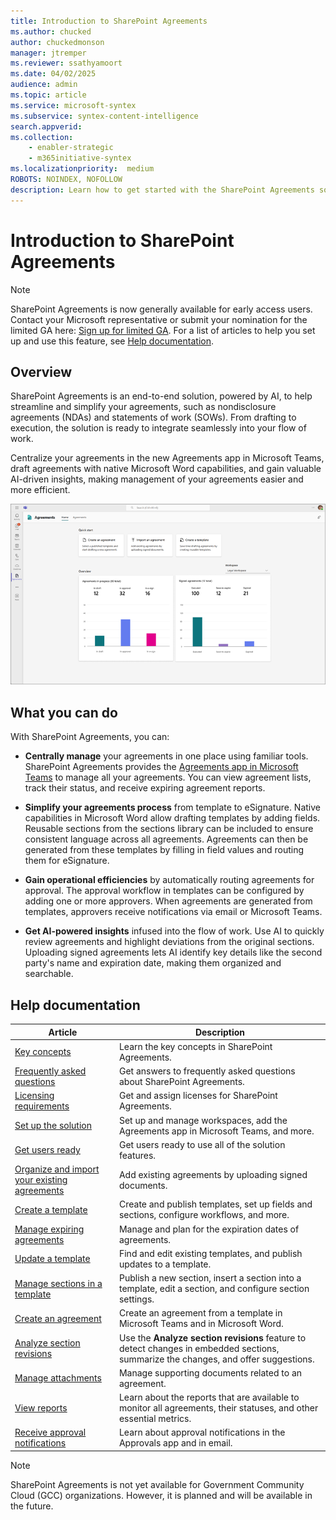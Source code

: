 ```yaml
---
title: Introduction to SharePoint Agreements
ms.author: chucked
author: chuckedmonson
manager: jtremper
ms.reviewer: ssathyamoort
ms.date: 04/02/2025
audience: admin
ms.topic: article
ms.service: microsoft-syntex
ms.subservice: syntex-content-intelligence
search.appverid: 
ms.collection: 
    - enabler-strategic
    - m365initiative-syntex
ms.localizationpriority:  medium
ROBOTS: NOINDEX, NOFOLLOW
description: Learn how to get started with the SharePoint Agreements solution.
---
```


# Introduction to SharePoint Agreements

> [!NOTE]
> SharePoint Agreements is now generally available for early access users. Contact your Microsoft representative or submit your nomination for the limited GA here: [Sign up for limited GA](https://aka.ms/AgreementsSelectiveGA). For a list of articles to help you set up and use this feature, see [Help documentation](#help-documentation).

## Overview

SharePoint Agreements is an end-to-end solution, powered by AI, to help streamline and simplify your agreements, such as nondisclosure agreements (NDAs) and statements of work (SOWs). From drafting to execution, the solution is ready to integrate seamlessly into your flow of work.

Centralize your agreements in the new Agreements app in Microsoft Teams, draft agreements with native Microsoft Word capabilities, and gain valuable AI-driven insights, making management of your agreements easier and more efficient.

![A screenshot of Agreements app showing the home page.](../../media/content-understanding/agreements-homepage.png)

## What you can do

With SharePoint Agreements, you can:

- **Centrally manage** your agreements in one place using familiar tools. SharePoint Agreements provides the [Agreements app in Microsoft Teams](https://teams.microsoft.com/l/app/fc0c5127-1a8c-4d12-9500-c142ca453b83?source=app-details-dialog) to manage all your agreements. You can view agreement lists, track their status, and receive expiring agreement reports.
  
- **Simplify your agreements process** from template to eSignature. Native capabilities in Microsoft Word allow drafting templates by adding fields. Reusable sections from the sections library can be included to ensure consistent language across all agreements. Agreements can then be generated from these templates by filling in field values and routing them for eSignature.
  
- **Gain operational efficiencies** by automatically routing agreements for approval. The approval workflow in templates can be configured by adding one or more approvers. When agreements are generated from templates, approvers receive notifications via email or Microsoft Teams.
  
- **Get AI-powered insights** infused into the flow of work. Use AI to quickly review agreements and highlight deviations from the original sections. Uploading signed agreements lets AI identify key details like the second party's name and expiration date, making them organized and searchable.

## Help documentation

|Article  |Description  |
|---------|---------|
|[Key concepts](agreements-key-concepts.md)    |Learn the key concepts in SharePoint Agreements.         |
|[Frequently asked questions](agreements-faq.md)    |Get answers to frequently asked questions about SharePoint Agreements.         |
|[Licensing requirements](agreements-license-requirements.md)    |Get and assign licenses for SharePoint Agreements.         |
|[Set up the solution](agreements-setup.md)    |Set up and manage workspaces, add the Agreements app in Microsoft Teams, and more.         |
|[Get users ready](agreements-user-prereqs.md)    |Get users ready to use all of the  solution features.         |
|[Organize and import your existing agreements](agreements-import-agreement.md)    |Add existing agreements by uploading signed documents.        |
|[Create a template](agreements-create-template.md)    |Create and publish templates, set up fields and sections, configure workflows, and more.         |
|[Manage expiring agreements](agreements-expirations.md)    |Manage and plan for the expiration dates of agreements.         |
|[Update a template](agreements-update-template.md)    |Find and edit existing templates, and publish updates to a template.         |
|[Manage sections in a template](agreements-manage-sections.md)    |Publish a new section, insert a section into a template, edit a section, and configure section settings.         |
|[Create an agreement](agreements-create-agreement.md)    |Create an agreement from a template in Microsoft Teams and in Microsoft Word.         |
|[Analyze section revisions](agreements-analyze-sections.md)    |Use the **Analyze section revisions** feature to detect changes in embedded sections, summarize the changes, and offer suggestions.       |
|[Manage attachments](agreements-attachments.md)    |Manage supporting documents related to an agreement.         |
|[View reports](agreements-reports.md)    |Learn about the reports that are available to monitor all agreements, their statuses, and other essential metrics.         |
|[Receive approval notifications](agreements-notifications.md)    |Learn about approval notifications in the Approvals app and in email.         |

> [!NOTE]
> SharePoint Agreements is not yet available for Government Community Cloud (GCC) organizations. However, it is planned and will be available in the future.
